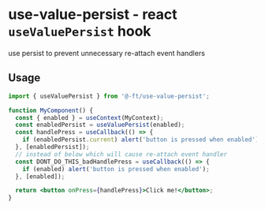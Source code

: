 # use-value-persist - react `useValuePersist` hook

use persist to prevent unnecessary re-attach event handlers

## Usage

```jsx
import { useValuePersist } from '@-ft/use-value-persist';

function MyComponent() {
  const { enabled } = useContext(MyContext);
  const enabledPersist = useValuePersist(enabled);
  const handlePress = useCallback(() => {
    if (enabledPersist.current) alert('button is pressed when enabled');
  }, [enabledPersist]);
  // instead of below which will cause re-attach event handler
  const DONT_DO_THIS_badHandlePress = useCallback(() => {
    if (enabled) alert('button is pressed when enabled');
  }, [enabled]);

  return <button onPress={handlePress}>Click me!</button>;
}
```
